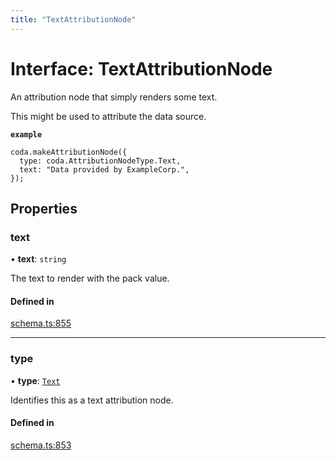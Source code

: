 ```yaml
---
title: "TextAttributionNode"
---
```

# Interface: TextAttributionNode

An attribution node that simply renders some text.

This might be used to attribute the data source.

**`example`**
```
coda.makeAttributionNode({
  type: coda.AttributionNodeType.Text,
  text: "Data provided by ExampleCorp.",
});
```

## Properties

### text

• **text**: `string`

The text to render with the pack value.

#### Defined in

[schema.ts:855](https://github.com/coda/packs-sdk/blob/main/schema.ts#L855)

___

### type

• **type**: [`Text`](../enums/AttributionNodeType.md#text)

Identifies this as a text attribution node.

#### Defined in

[schema.ts:853](https://github.com/coda/packs-sdk/blob/main/schema.ts#L853)
